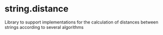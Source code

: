 # string.distance
Library to support implementations for the calculation of distances between strings according to several algorithms

